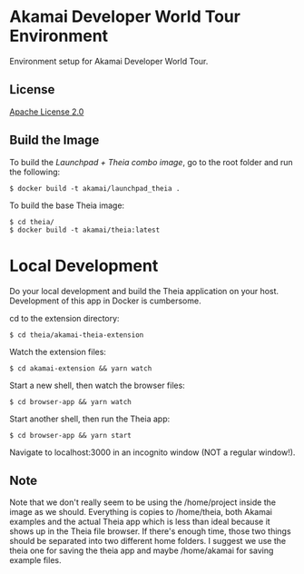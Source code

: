 # Akamai Developer World Tour Environment

Environment setup for Akamai Developer World Tour.

## License

[Apache License 2.0](LICENSE) 

## Build the Image

To build the *Launchpad + Theia combo image*, go to the
root folder and run the following:

```
$ docker build -t akamai/launchpad_theia .
```

To build the base Theia image:

```
$ cd theia/ 
$ docker build -t akamai/theia:latest
```

# Local Development 

Do your local development and build the Theia application on your 
host. Development of this app in Docker is cumbersome.

cd to the extension directory:

```
$ cd theia/akamai-theia-extension 
```

Watch the extension files: 

```
$ cd akamai-extension && yarn watch 
```

Start a new shell, then watch the browser files:

```
$ cd browser-app && yarn watch 
```

Start another shell, then run the Theia app: 

```
$ cd browser-app && yarn start 
```

Navigate to localhost:3000 in an incognito window (NOT a regular window!). 

## Note 

Note that we don't really seem to be using the /home/project inside the image
as we should. Everything is copies to /home/theia, both Akamai examples and the
actual Theia app which is less than ideal because it shows up in the Theia file
browser. If there's enough time, those two things should be separated into two
different home folders. I suggest we use the theia one for saving the theia app
and maybe /home/akamai for saving example files.
